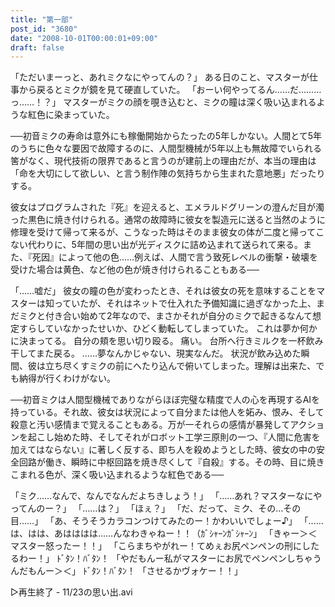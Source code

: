 ```yaml
---
title: "第一部"
post_id: "3680"
date: "2008-10-01T00:00:01+09:00"
draft: false
---
```



「ただいまーっと、あれミクなにやってんの？」
ある日のこと、マスターが仕事から戻るとミクが鏡を見て硬直していた。
「おーい何やってるん……だ………っ……！？」
マスターがミクの顔を覗き込むと、ミクの瞳は深く吸い込まれるような紅色に染まっていた。

──初音ミクの寿命は意外にも稼働開始からたったの5年しかない。人間とて5年のうちに色々な要因で故障するのに、人間型機械が5年以上も無故障でいられる筈がなく、現代技術の限界であると言うのが建前上の理由だが、本当の理由は
「命を大切にして欲しい、と言う制作陣の気持ちから生まれた意地悪」だったりする。

彼女はプログラムされた『死』を迎えると、エメラルドグリーンの澄んだ目が濁った黒色に焼き付けられる。通常の故障時に彼女を製造元に送ると当然のように修理を受けて帰って来るが、こうなった時はそのまま彼女の体が二度と帰ってこない代わりに、5年間の思い出が光ディスクに詰め込まれて送られて来る。また、『死因』によって他の色……例えば、人間で言う致死レベルの衝撃・破壊を受けた場合は黄色、など他の色が焼き付けられることもある──

「……嘘だ」
彼女の瞳の色が変わったとき、それは彼女の死を意味することをマスターは知っていたが、それはネットで仕入れた予備知識に過ぎなかった上、まだミクと付き合い始めて2年なので、まさかそれが自分のミクで起きるなんて想定すらしていなかったせいか、ひどく動転してしまっていた。
これは夢か何かに決まってる。
自分の頬を思い切り殴る。
痛い。
台所へ行きミルクを一杯飲み干してまた戻る。
……夢なんかじゃない、現実なんだ。
状況が飲み込めた瞬間、彼は立ち尽くすミクの前にへたり込んで俯いてしまった。理解は出来た、でも納得が行くわけがない。

──初音ミクは人間型機械でありながらほぼ完璧な精度で人の心を再現するAIを持っている。それ故、彼女は状況によって自分または他人を妬み、恨み、そして殺意と汚い感情まで覚えることもある。万が一それらの感情が暴発してアクションを起こし始めた時、そしてそれがロボット工学三原則の一つ、『人間に危害を加えてはならない』に著しく反する、即ち人を殺めようとした時、彼女の中の安全回路が働き、瞬時に中枢回路を焼き尽くして『自殺』する。その時、目に焼きこまれる色が、深く吸い込まれるような紅色である──

「ミク……なんで、なんでなんだよちきしょう！」
「……あれ？マスターなにやってんのー？」
「……は？」
「ほぇ？」
「だ、だって、ミク、その…その目……」
「あ、そうそうカラコンつけてみたのー！かわいいでしょー♪」
「……は、はは、あはははは……んなわきゃねー！！（ｶﾞｼｬｰﾝｶﾞｼｬｰﾝ」
「きゃー＞＜マスター怒ったー！！」
「こらまちやがれー！てめぇお尻ペンペンの刑にしたるわー！」
ﾄﾞﾀﾝ！ﾊﾞﾀﾝ！
「やだもんー私がマスターにお尻でペンペンしちゃうんだもんー＞＜」
ﾄﾞﾀﾝ！ﾊﾞﾀﾝ！
「させるかヴォケー！！」


▷再生終了 - 11/23の思い出.avi
